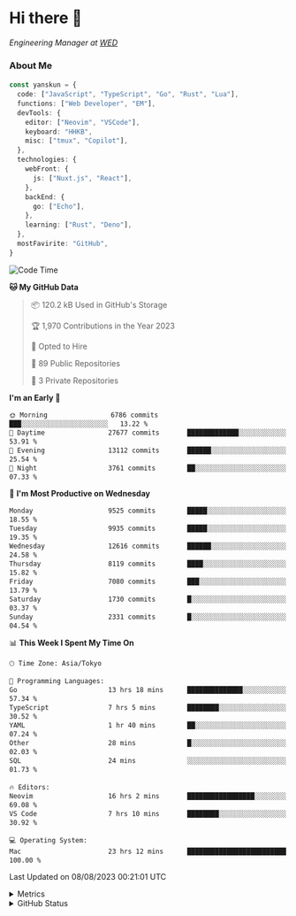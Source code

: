 # Hi there&nbsp;:wave:

<!-- ![Alt text](https://spotify-recently-played-readme.vercel.app/api?user=31kynbuubkiu3r4qh4hjuaglhfay) -->

_Engineering Manager at [WED](https://github.com/wedinc)_

### About Me

```ts
const yanskun = {
  code: ["JavaScript", "TypeScript", "Go", "Rust", "Lua"],
  functions: ["Web Developer", "EM"],
  devTools: {
    editor: ["Neovim", "VSCode"],
    keyboard: "HHKB",
    misc: ["tmux", "Copilot"],
  },
  technologies: {
    webFront: {
      js: ["Nuxt.js", "React"],
    },
    backEnd: {
      go: ["Echo"],
    },
    learning: ["Rust", "Deno"],
  },
  mostFavirite: "GitHub",
}
```

<!--START_SECTION:waka-->
![Code Time](http://img.shields.io/badge/Code%20Time-419%20hrs%2029%20mins-blue)

**🐱 My GitHub Data** 

> 📦 120.2 kB Used in GitHub's Storage 
 > 
> 🏆 1,970 Contributions in the Year 2023
 > 
> 💼 Opted to Hire
 > 
> 📜 89 Public Repositories 
 > 
> 🔑 3 Private Repositories 
 > 
**I'm an Early 🐤** 

```text
🌞 Morning                6786 commits        ███░░░░░░░░░░░░░░░░░░░░░░   13.22 % 
🌆 Daytime                27677 commits       █████████████░░░░░░░░░░░░   53.91 % 
🌃 Evening                13112 commits       ██████░░░░░░░░░░░░░░░░░░░   25.54 % 
🌙 Night                  3761 commits        ██░░░░░░░░░░░░░░░░░░░░░░░   07.33 % 
```
📅 **I'm Most Productive on Wednesday** 

```text
Monday                   9525 commits        █████░░░░░░░░░░░░░░░░░░░░   18.55 % 
Tuesday                  9935 commits        █████░░░░░░░░░░░░░░░░░░░░   19.35 % 
Wednesday                12616 commits       ██████░░░░░░░░░░░░░░░░░░░   24.58 % 
Thursday                 8119 commits        ████░░░░░░░░░░░░░░░░░░░░░   15.82 % 
Friday                   7080 commits        ███░░░░░░░░░░░░░░░░░░░░░░   13.79 % 
Saturday                 1730 commits        █░░░░░░░░░░░░░░░░░░░░░░░░   03.37 % 
Sunday                   2331 commits        █░░░░░░░░░░░░░░░░░░░░░░░░   04.54 % 
```


📊 **This Week I Spent My Time On** 

```text
🕑︎ Time Zone: Asia/Tokyo

💬 Programming Languages: 
Go                       13 hrs 18 mins      ██████████████░░░░░░░░░░░   57.34 % 
TypeScript               7 hrs 5 mins        ████████░░░░░░░░░░░░░░░░░   30.52 % 
YAML                     1 hr 40 mins        ██░░░░░░░░░░░░░░░░░░░░░░░   07.24 % 
Other                    28 mins             █░░░░░░░░░░░░░░░░░░░░░░░░   02.03 % 
SQL                      24 mins             ░░░░░░░░░░░░░░░░░░░░░░░░░   01.73 % 

🔥 Editors: 
Neovim                   16 hrs 2 mins       █████████████████░░░░░░░░   69.08 % 
VS Code                  7 hrs 10 mins       ████████░░░░░░░░░░░░░░░░░   30.92 % 

💻 Operating System: 
Mac                      23 hrs 12 mins      █████████████████████████   100.00 % 
```


 Last Updated on 08/08/2023 00:21:01 UTC
<!--END_SECTION:waka-->

<details>
  <summary>Metrics</summary>
  <img src="https://github.com/yanskun/yanskun/blob/main/github-metrics.svg" alt="Metrics">
</details>

<details>
  <summary>GitHub Status</summary>
  <picture>
    <source media="(prefers-color-scheme: dark)" srcset="https://raw.githubusercontent.com/yanskun/yanskun/master/profile-summary-card-output/nord_dark/0-profile-details.svg">
   <img src="https://raw.githubusercontent.com/yanskun/yanskun/master/profile-summary-card-output/default/0-profile-details.svg">
  </picture>
  <br>
  <picture>
    <source media="(prefers-color-scheme: dark)" srcset="https://raw.githubusercontent.com/yanskun/yanskun/master/profile-summary-card-output/nord_dark/1-repos-per-language.svg">
   <img src="https://raw.githubusercontent.com/yanskun/yanskun/master/profile-summary-card-output/default/1-repos-per-language.svg">
  </picture>
  <picture>
    <source media="(prefers-color-scheme: dark)" srcset="https://raw.githubusercontent.com/yanskun/yanskun/master/profile-summary-card-output/nord_dark/2-most-commit-language.svg">
   <img src="https://raw.githubusercontent.com/yanskun/yanskun/master/profile-summary-card-output/default/2-most-commit-language.svg">
  </picture>
  <br>
  <picture>
    <source media="(prefers-color-scheme: dark)" srcset="https://raw.githubusercontent.com/yanskun/yanskun/master/profile-summary-card-output/nord_dark/3-stats.svg">
   <img src="https://raw.githubusercontent.com/yanskun/yanskun/master/profile-summary-card-output/default/3-stats.svg">
  </picture>
  <picture>
    <source media="(prefers-color-scheme: dark)" srcset="https://raw.githubusercontent.com/yanskun/yanskun/master/profile-summary-card-output/nord_dark/4-productive-time.svg">
   <img src="https://raw.githubusercontent.com/yanskun/yanskun/master/profile-summary-card-output/default/4-productive-time.svg">
  </picture>
</details>
